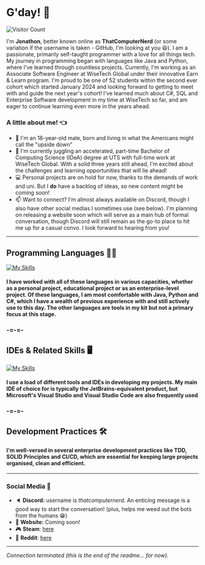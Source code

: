 # G'day! 👋
![Visitor Count](https://komarev.com/ghpvc/?username=AmAComputerNerd&color=blue)

I'm **Jonathon**, better known online as **ThatComputerNerd** (or some variation if the username is taken - GitHub, I'm looking at you 😆). I am a passionate, primarily self-taught programmer with a love for all things tech. My journey in programming began with languages like Java and Python, where I've learned through countless projects. Currently, I'm working as an Associate Software Engineer at WiseTech Global under their innovative Earn & Learn program. I'm proud to be one of 52 students within the second ever cohort which started January 2024 and looking forward to getting to meet with and guide the next year's cohort! I've learned much about C#, SQL and Enterprise Software development in my time at WiseTech so far, and am eager to continue learning even more in the years ahead.

### A little about me! :point_left:
- :bust_in_silhouette: I'm an 18-year-old male, born and living in what the Americans might call the "upside down" <img src="https://1.bp.blogspot.com/-xv6hObo_xcI/YDBXp3WOKZI/AAAAAAAA3u8/9Yl2zkkcPPYxoPNRSzXm-46GAu-b_SYqwCLcBGAsYHQ/s0/Flag_of_Australia.gif" height="11">
- :speech_balloon: I'm currently juggling an accelerated, part-time Bachelor of Computing Science (IDeA) degree at UTS with full-time work at WiseTech Global. With a solid three years still ahead, I'm excited about the challenges and learning opportunities that will lie ahead!
- :computer: Personal projects are on hold for now, thanks to the demands of work and uni. But I **do** have a backlog of ideas, so new content might be coming soon!
- :mailbox: Want to connect? I'm almost always available on Discord, though I also have other social medias I sometimes use (see below). I'm planning on releasing a website soon which will serve as a main hub of formal conversation, though Discord will still remain as the go-to place to hit me up for a casual convo. I look forward to hearing from you!
-----
## Programming Languages :man_technologist:
[![My Skills](https://skillicons.dev/icons?i=c,cs,css,git,html,java,kotlin,py,sqlite&perline=5)](https://www.youtube.com/watch?v=wZdfyQJ40nQ)
#### I have worked with all of these languages in various capacities, whether as a personal project, educational project or as an enterprise-level project. Of these languages, I am most comfortable with Java, Python and C#, which I have a wealth of previous experience with and still actively use to this day. The other languages are tools in my kit but not a primary focus at this stage.
### -=-=-
## IDEs & Related Skills :desktop_computer:
[![My Skills](https://skillicons.dev/icons?i=androidstudio,bots,eclipse,github,git,heroku,idea,visualstudio,vscode&perline=5)](https://www.youtube.com/watch?v=9-yHEhKWh7w)
#### I use a load of different tools and IDEs in developing my projects. My main IDE of choice for is typically the JetBrains-equivalent product, but Microsoft's Visual Studio and Visual Studio Code are also frequently used 
### -=-=-
## Development Practices :hammer_and_wrench:
#### I'm well-versed in several enterprise development practices like TDD, SOLID Principles and CI/CD, which are essential for keeping large projects organised, clean and efficient.
-----
### Social Media :calling:
- :speaker: **Discord:** username is *thatcomputernerd*. An enticing message is a good way to start the conversation! (plus, helps me weed out the bots from the humans 😁)
- :page_facing_up: **Website:** Coming soon!
- :video_game: **Steam**: [here](https://steamcommunity.com/id/thatpcnerd)
- :shit: **Reddit**: [here](https://www.reddit.com/user/TechnoBob9)
-----

*Connection terminated (this is the end of the readme... for now).*

